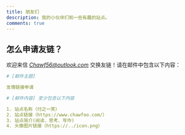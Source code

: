 ```yaml
---
title: 朋友们
description: 我的小伙伴们和一些有趣的站点。
comments: true
---
```


## 怎么申请友链？

欢迎来信 *Chawf56@outlook.com* 交换友链！请在邮件中包含以下内容：

```yml
# [邮件主题]

友情链接申请

# [邮件内容] 至少包含以下内容

1. 站点名称（付之一笑）
2. 站点链接（https://www.chawfoo.com/）
3. 站点简介(阅读、思考、写作)
4. 头像图片链接（https://../icon.png）
```